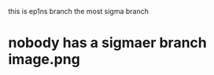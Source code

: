 this is ep1ns branch
the most sigma branch
<h1>nobody has a sigmaer branch<h1\>
<image>image.png<image\>